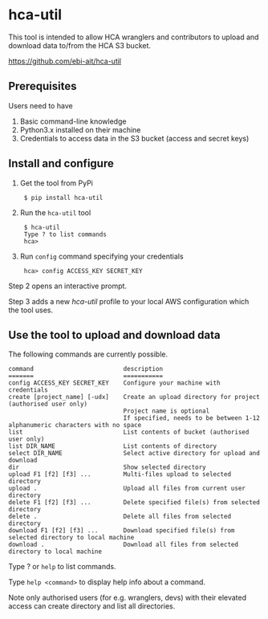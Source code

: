 # hca-util

This tool is intended to allow HCA wranglers and contributors to upload and download data to/from the HCA S3 bucket.

https://github.com/ebi-ait/hca-util

## Prerequisites
Users need to have
1. Basic command-line knowledge
2. Python3.x installed on their machine
3. Credentials to access data in the S3 bucket (access and secret keys)

## Install and configure
1. Get the tool from PyPi

        $ pip install hca-util

2. Run the `hca-util` tool

        $ hca-util
        Type ? to list commands
        hca>

3. Run `config` command specifying your credentials

        hca> config ACCESS_KEY SECRET_KEY

Step 2 opens an interactive prompt.

Step 3 adds a new *hca-util* profile to your local AWS configuration which the tool uses.


## Use the tool to upload and download data
The following commands are currently possible.

    command                         description
    =======                         ===========
    config ACCESS_KEY SECRET_KEY    Configure your machine with credentials
    create [project_name] [-udx]    Create an upload directory for project (authorised user only)
                                    Project name is optional
                                    If specified, needs to be between 1-12 alphanumeric characters with no space
    list                            List contents of bucket (authorised user only)
    list DIR_NAME                   List contents of directory
    select DIR_NAME                 Select active directory for upload and download
    dir                             Show selected directory
    upload F1 [f2] [f3] ...         Multi-files upload to selected directory
    upload .                        Upload all files from current user directory
    delete F1 [f2] [f3] ...         Delete specified file(s) from selected directory
    delete .                        Delete all files from selected directory
    download F1 [f2] [f3] ...       Download specified file(s) from selected directory to local machine
    download .                      Download all files from selected directory to local machine

Type ? or `help` to list commands. 

Type `help <command>` to display help info about a command.

Note only authorised users (for e.g. wranglers, devs) with their elevated access can create directory and list all directories.
